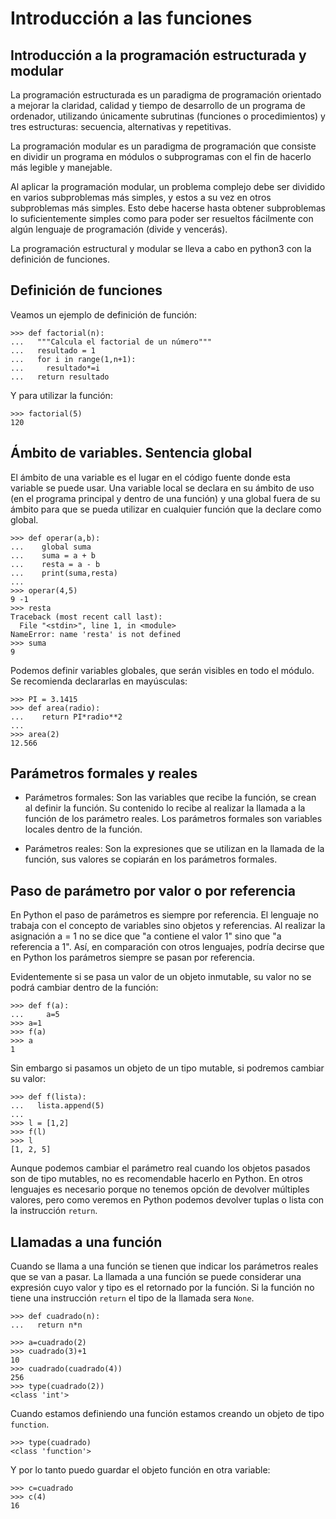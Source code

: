 # Introducción a las funciones

## Introducción a la programación estructurada y modular

La programación estructurada es un paradigma de programación orientado a mejorar la claridad, calidad y tiempo de desarrollo de un programa de ordenador, utilizando únicamente subrutinas (funciones o procedimientos) y tres estructuras: secuencia, alternativas y repetitivas. 

La programación modular es un paradigma de programación que consiste en dividir un programa en módulos o subprogramas con el fin de hacerlo más legible y manejable.

Al aplicar la programación modular, un problema complejo debe ser dividido en varios subproblemas más simples, y estos a su vez en otros subproblemas más simples. Esto debe hacerse hasta obtener subproblemas lo suficientemente simples como para poder ser resueltos fácilmente con algún lenguaje de programación (divide y vencerás).

La programación estructural y modular se lleva a cabo en python3 con la definición de funciones.

## Definición de funciones

Veamos un ejemplo de definición de función:

	>>> def factorial(n):
	...   """Calcula el factorial de un número"""
	...   resultado = 1
	...   for i in range(1,n+1):
	...     resultado*=i
	...   return resultado

Y para utilizar la función:

	>>> factorial(5)
	120

## Ámbito de variables. Sentencia global

El ámbito de una variable es el lugar en el código fuente donde esta variable se puede usar. Una variable local se declara en su ámbito de uso (en el programa principal y dentro de una función) y una global fuera de su ámbito para que se pueda utilizar en cualquier función que la declare como global. 

	>>> def operar(a,b):
	...    global suma
	...    suma = a + b
	...    resta = a - b
	...    print(suma,resta)
	... 
	>>> operar(4,5)
	9 -1
	>>> resta
	Traceback (most recent call last):
	  File "<stdin>", line 1, in <module>
	NameError: name 'resta' is not defined
	>>> suma
	9

Podemos definir variables globales, que serán visibles en todo el módulo. Se recomienda declararlas en mayúsculas:

	>>> PI = 3.1415
	>>> def area(radio):
	...    return PI*radio**2
	... 
	>>> area(2)
	12.566


## Parámetros formales y reales

* Parámetros formales: Son las variables que recibe la función, se crean al definir la función. Su contenido lo recibe al realizar la llamada a la función de los parámetro reales. Los parámetros formales son variables locales dentro de la función.

* Parámetros reales: Son la expresiones que se utilizan en la llamada de la función, sus valores se copiarán en los parámetros formales.

## Paso de parámetro por valor o por referencia

En Python el paso de parámetros es siempre por referencia. El lenguaje no trabaja con el concepto de variables sino objetos y referencias. Al realizar la asignación a = 1 no se dice que "a contiene el valor 1" sino que "a referencia a 1". Así, en comparación con otros lenguajes, podría decirse que en Python los parámetros siempre se pasan por referencia.

Evidentemente si se pasa un valor de un objeto inmutable, su valor no se podrá cambiar dentro de la función:

	>>> def f(a):
	...     a=5
	>>> a=1
	>>> f(a)
	>>> a
	1

Sin embargo si pasamos un objeto de un tipo mutable, si podremos cambiar su valor:

	>>> def f(lista):
	...   lista.append(5)
	... 
	>>> l = [1,2]
	>>> f(l)
	>>> l
	[1, 2, 5]

Aunque podemos cambiar el parámetro real cuando los objetos pasados son de tipo mutables, no es recomendable hacerlo en Python. En otros lenguajes es necesario porque no tenemos opción de devolver múltiples valores, pero como veremos en Python podemos devolver tuplas o lista con la instrucción `return`.

## Llamadas a una función

Cuando se llama a una función se tienen que indicar los parámetros reales que se van a pasar. La llamada a una función se puede considerar una expresión cuyo valor y tipo es el retornado por la función. Si la función no tiene una instrucción `return` el tipo de la llamada sera `None`.

	>>> def cuadrado(n):
	...   return n*n
	
	>>> a=cuadrado(2)
	>>> cuadrado(3)+1
	10
	>>> cuadrado(cuadrado(4))
	256
	>>> type(cuadrado(2))
	<class 'int'>

Cuando estamos definiendo una función estamos creando un objeto de tipo `function`.

	>>> type(cuadrado)
	<class 'function'>

Y por lo tanto puedo guardar el objeto función en otra variable:

	>>> c=cuadrado
	>>> c(4)
	16

